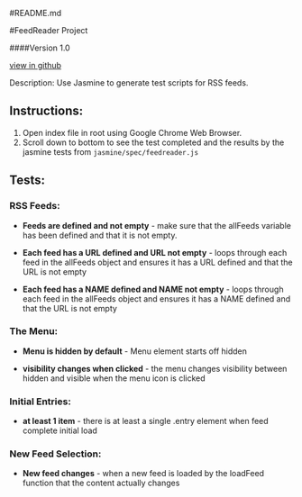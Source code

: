 #README.md

#FeedReader Project

####Version 1.0

[view in github](https://github.com/excelandaccess/FeedReader.git)

Description: Use Jasmine to generate test scripts for RSS feeds.


## Instructions:

1. Open index file in root using Google Chrome Web Browser.
2. Scroll down to bottom to see the test completed and the results by the jasmine tests from `jasmine/spec/feedreader.js` 

## Tests:

### RSS Feeds:
*  __Feeds are defined and not empty__ - make sure that the allFeeds variable has been defined and that it is not empty. 

*  __Each feed has a URL defined and URL not empty__ - loops through each feed in the allFeeds object and ensures it has a URL defined and that the URL is not empty

* __Each feed has a NAME defined and NAME not empty__ - loops through each feed in the allFeeds object and ensures it has a NAME defined and that the URL is not empty

### The Menu:
* __Menu is hidden by default__ - Menu element starts off hidden

* __visibility changes when clicked__ - the menu changes visibility between hidden and visible when the menu icon is clicked


### Initial Entries:
* __at least 1 item__ - there is at least a single .entry element when feed complete initial load

### New Feed Selection:
* __New feed changes__ - when a new feed is loaded by the loadFeed function that the content actually changes
